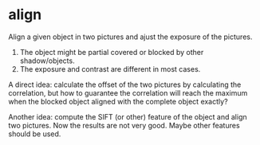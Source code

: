 # align
Align a given object in two pictures and ajust the exposure of the pictures.
1. The object might be partial covered or blocked by other shadow/objects.
2. The exposure and contrast are different in most cases.

A direct idea: calculate the offset of the two pictures by calculating the correlation, but how to guarantee the correlation will reach the maximum when the blocked object aligned with the complete object exactly?

Another idea: compute the SIFT (or other) feature of the object and align two pictures. Now the results are not very good. Maybe other features should be used. 
